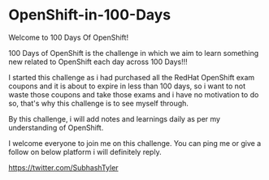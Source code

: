 # OpenShift-in-100-Days

Welcome to 100 Days Of OpenShift!

100 Days of OpenShift is the challenge in which we aim to learn something new related to OpenShift each day across 100 Days!!!

I started this challenge as i had purchased all the RedHat OpenShift exam coupons and it is about to expire in less than 100 days, so i want to not waste those coupons and take those exams and i have no motivation to do so, that's why this challenge is to see myself through.


By this challenge, i will add notes and learnings daily as per my understanding of OpenShift.


I welcome everyone to join me on this challenge. You can ping me or give a follow on below platform i will definitely reply.

https://twitter.com/SubhashTyler

